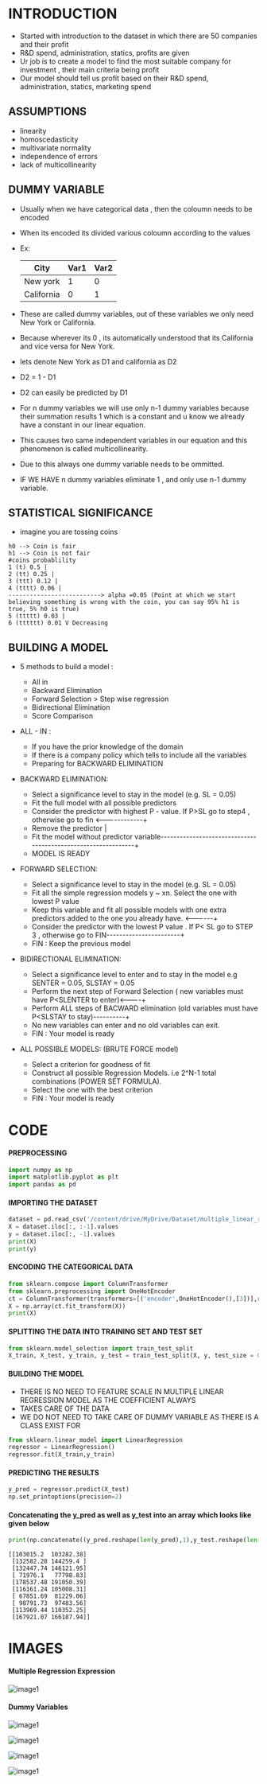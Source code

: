 # INTRODUCTION
- Started with introduction to the dataset in which there are 50 companies and their profit
- R&D spend, administration, statics, profits are given
- Ur job is to create a model to find the most suitable company for investment , their main criteria being profit
- Our model should tell us profit based on their R&D spend, administration, statics, marketing spend

## ASSUMPTIONS
- linearity
- homoscedasticity
- multivariate normality
- independence of errors
- lack of multicollinearity

## DUMMY VARIABLE

- Usually when we have categorical data , then the coloumn needs to be encoded
- When its encoded its divided various coloumn according to the values
- Ex:

  | City       | Var1 | Var2 |
  | ---------- | ---- | ---- |
  | New york   | 1    | 0    |
  | California | 0    | 1    |

- These are called dummy variables, out of these variables we only need New York or California.
- Because wherever its 0 , its automatically understood that its California and vice versa for New York.
- lets denote New York as D1 and california as D2
- D2 = 1 - D1
- D2 can easily be predicted by D1
- For n dummy variables we will use only n-1 dummy variables because their summation results 1 which is a constant and u know we already have a constant in our linear equation.
- This causes two same independent variables in our equation and this phenomenon is called multicollinearity.
- Due to this always one dummy variable needs to be ommitted.
- IF WE HAVE n dummy variables eliminate 1 , and only use n-1 dummy variable.

## STATISTICAL SIGNIFICANCE

- imagine you are tossing coins

```
h0 --> Coin is fair
h1 --> Coin is not fair
#coins probablility
1 (t) 0.5 |
2 (tt) 0.25 |
3 (ttt) 0.12 |
4 (tttt) 0.06 |
--------------------------> alpha =0.05 (Point at which we start believing something is wrong with the coin, you can say 95% h1 is true, 5% h0 is true)
5 (ttttt) 0.03 |
6 (tttttt) 0.01 V Decreasing
```

## BUILDING A MODEL

- 5 methods to build a model :

  - All in
  - Backward Elimination
  - Forward Selection > Step wise regression
  - Bidirectional Elimination
  - Score Comparison

- ALL - IN :

  - If you have the prior knowledge of the domain
  - If there is a company policy which tells to include all the variables
  - Preparing for BACKWARD ELIMINATION

- BACKWARD ELIMINATION:

  - Select a significance level to stay in the model (e.g. SL = 0.05)
  - Fit the full model with all possible predictors
  - Consider the predictor with highest P - value. If P>SL go to step4 , otherwise go to fin <------------+
  - Remove the predictor |
  - Fit the model without predictor variable--------------------------------------------------------------+
  - MODEL IS READY

- FORWARD SELECTION:

  - Select a significance level to stay in the model (e.g. SL = 0.05)
  - Fit all the simple regression models y ~ xn. Select the one with lowest P value
  - Keep this variable and fit all possible models with one extra predictors added to the one you already have. <------+
  - Consider the predictor with the lowest P value . If P< SL go to STEP 3 , otherwise go to FIN-----------------------+
  - FIN : Keep the previous model

- BIDIRECTIONAL ELIMINATION:

  - Select a significance level to enter and to stay in the model e.g SENTER = 0.05, SLSTAY = 0.05
  - Perform the next step of Forward Selection ( new variables must have P<SLENTER to enter)<----+
  - Perform ALL steps of BACWARD elimination (old variables must have P<SLSTAY to stay)----------+
  - No new variables can enter and no old variables can exit.
  - FIN : Your model is ready

- ALL POSSIBLE MODELS: (BRUTE FORCE model)
  - Select a criterion for goodness of fit
  - Construct all possible Regression Models. i.e 2^N-1 total combinations (POWER SET FORMULA).
  - Select the one with the best criterion
  - FIN : Your model is ready

# CODE

#### PREPROCESSING

```python
import numpy as np
import matplotlib.pyplot as plt
import pandas as pd
```

#### IMPORTING THE DATASET

```python
dataset = pd.read_csv('/content/drive/MyDrive/Dataset/multiple_linear_regression/50_Startups.csv')
X = dataset.iloc[:, :-1].values
y = dataset.iloc[:, -1].values
print(X)
print(y)
```

#### ENCODING THE CATEGORICAL DATA

```python
from sklearn.compose import ColumnTransformer
from sklearn.preprocessing import OneHotEncoder
ct = ColumnTransformer(transformers=[('encoder',OneHotEncoder(),[3])],remainder='passthrough')
X = np.array(ct.fit_transform(X))
print(X)
```

#### SPLITTING THE DATA INTO TRAINING SET AND TEST SET

```python
from sklearn.model_selection import train_test_split
X_train, X_test, y_train, y_test = train_test_split(X, y, test_size = 0.2, random_state = 0)
```

#### BUILDING THE MODEL

- THERE IS NO NEED TO FEATURE SCALE IN MULTIPLE LINEAR REGRESSION MODEL AS THE COEFFICIENT ALWAYS
- TAKES CARE OF THE DATA
- WE DO NOT NEED TO TAKE CARE OF DUMMY VARIABLE AS THERE IS A CLASS EXIST FOR

```python
from sklearn.linear_model import LinearRegression
regressor = LinearRegression()
regressor.fit(X_train,y_train)
```

#### PREDICTING THE RESULTS

```python
y_pred = regressor.predict(X_test)
np.set_printoptions(precision=2)
```

#### Concatenating the y_pred as well as y_test into an array which looks like given below

```python
print(np.concatenate((y_pred.reshape(len(y_pred),1),y_test.reshape(len(y_test),1)),1))
```

```
[[103015.2  103282.38]
 [132582.28 144259.4 ]
 [132447.74 146121.95]
 [ 71976.1   77798.83]
 [178537.48 191050.39]
 [116161.24 105008.31]
 [ 67851.69  81229.06]
 [ 98791.73  97483.56]
 [113969.44 110352.25]
 [167921.07 166187.94]]
```

# IMAGES

#### Multiple Regression Expression

![image1](/reg_eqn?raw=true)

#### Dummy Variables

![image1](link1)

![image1](link1)

![image1](link1)

![image1](link1)
